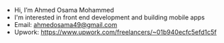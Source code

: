 - Hi, I’m Ahmed Osama Mohammed
- I'm interested in front end development and building mobile apps
- Email: ahmedosama49@gmail.com
- Upwork: https://www.upwork.com/freelancers/~01b940ecfc5efd1c5f

<!---
AhmedOsaama/AhmedOsaama is a ✨ special ✨ repository because its `README.md` (this file) appears on your GitHub profile.
You can click the Preview link to take a look at your changes.
--->
